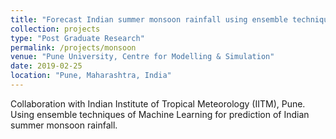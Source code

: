```yaml
---
title: "Forecast Indian summer monsoon rainfall using ensemble techniques"
collection: projects
type: "Post Graduate Research"
permalink: /projects/monsoon
venue: "Pune University, Centre for Modelling & Simulation"
date: 2019-02-25
location: "Pune, Maharashtra, India"
---
```


Collaboration with Indian Institute of Tropical Meteorology (IITM), Pune. Using ensemble techniques of Machine Learning for prediction of Indian summer monsoon rainfall.

<!-- Local Vs. Global explanations
======

Sub-Symbolic level explanations
======

Generating Symbols
======

Generating Global Explanations
====== -->